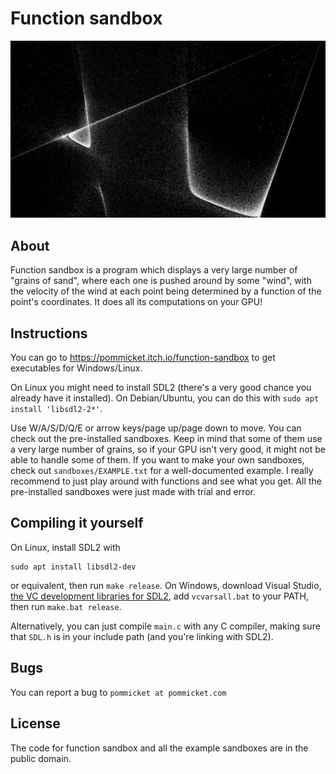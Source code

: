 # Function sandbox

![A screenshot of function sandbox, specifically from sandbox 02](example.png)

## About

Function sandbox is a program which displays a very large number of "grains of sand", where
each one is pushed around by some "wind", with the velocity of the wind at each point being determined
by a function of the point's coordinates.
It does all its computations on your GPU!

## Instructions

You can go to https://pommicket.itch.io/function-sandbox to get executables
for Windows/Linux.

On Linux you might need to install SDL2 (there's a very good chance you already have it installed). On Debian/Ubuntu,
you can do this with `sudo apt install 'libsdl2-2*'`.

Use W/A/S/D/Q/E or arrow keys/page up/page down to move.
You can check out the pre-installed sandboxes. Keep in mind that some of them use a very large number
of grains, so if your GPU isn't very good, it might not be able to handle some of them.
If you want to make your own sandboxes, check out `sandboxes/EXAMPLE.txt` for a well-documented
example.
I really recommend to just play around with functions and see what you get.
All the pre-installed sandboxes were just made with trial and error.

## Compiling it yourself

On Linux, install SDL2 with

```
sudo apt install libsdl2-dev
```

or equivalent, then run `make release`.
On Windows, download Visual Studio, [the VC development libraries for SDL2](https://libsdl.org/release/SDL2-devel-2.0.16-VC.zip),
add `vcvarsall.bat` to your PATH, then run `make.bat release`.

Alternatively, you can just compile `main.c` with any C compiler, making sure that `SDL.h` is in your include path (and you're linking with SDL2).

## Bugs

You can report a bug to `pommicket at pommicket.com`

## License

The code for function sandbox and all the example sandboxes are in the public domain.
